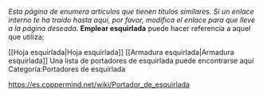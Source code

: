 *Esta página de  enumera artículos que tienen títulos similares.  Si un enlace interno te ha traído hasta aquí, por favor, modifica el enlace para que lleve a la página deseada.*
**Emplear esquirlada** puede hacer referencia a aquel que utiliza;

[[Hoja esquirlada\|Hoja esquirlada]]
[[Armadura esquirlada\|Armadura esquirlada]]
Una lista de portadores de esquirlada puede encontrarse aquí Categoría:Portadores de esquirlada



https://es.coppermind.net/wiki/Portador_de_esquirlada